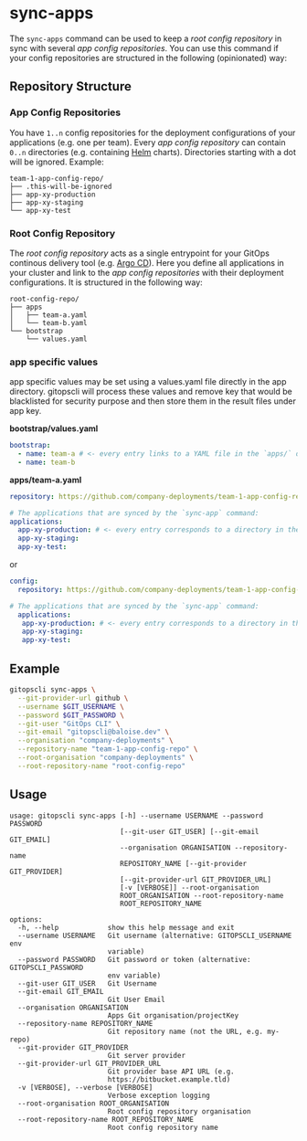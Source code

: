 # sync-apps

The `sync-apps` command can be used to keep a *root config repository* in sync with several *app config repositories*. You can use this command if your config repositories are structured in the following (opinionated) way:

## Repository Structure

### App Config Repositories

You have `1..n` config repositories for the deployment configurations of your applications (e.g. one per team). Every *app config repository* can contain `0..n` directories (e.g. containing [Helm](https://helm.sh/) charts). Directories starting with a dot will be ignored. Example:

```
team-1-app-config-repo/
├── .this-will-be-ignored
├── app-xy-production
├── app-xy-staging
└── app-xy-test
```

### Root Config Repository

The *root config repository* acts as a single entrypoint for your GitOps continous delivery tool (e.g. [Argo CD](https://argoproj.github.io/argo-cd/)). Here you define all applications in your cluster and link to the *app config repositories* with their deployment configurations. It is structured in the following way:

```
root-config-repo/
├── apps
│   ├── team-a.yaml
│   └── team-b.yaml
└── bootstrap
    └── values.yaml
```
### app specific values
app specific values may be set using a values.yaml file directly in the app directory. gitopscli will process these values and remove key that would be blacklisted for security purpose and then store them in the result files under app key.

**bootstrap/values.yaml**
```yaml
bootstrap:
  - name: team-a # <- every entry links to a YAML file in the `apps/` directory
  - name: team-b
```

**apps/team-a.yaml**
```yaml
repository: https://github.com/company-deployments/team-1-app-config-repo.git # link to your apps root repository

# The applications that are synced by the `sync-app` command:
applications:
  app-xy-production: # <- every entry corresponds to a directory in the apps root repository
  app-xy-staging:
  app-xy-test:
```
or

```yaml
config:
  repository: https://github.com/company-deployments/team-1-app-config-repo.git # link to your apps root repository

# The applications that are synced by the `sync-app` command:
  applications:
   app-xy-production: # <- every entry corresponds to a directory in the apps root repository
   app-xy-staging:
   app-xy-test:
```

## Example

```bash
gitopscli sync-apps \
  --git-provider-url github \
  --username $GIT_USERNAME \
  --password $GIT_PASSWORD \
  --git-user "GitOps CLI" \
  --git-email "gitopscli@baloise.dev" \
  --organisation "company-deployments" \
  --repository-name "team-1-app-config-repo" \
  --root-organisation "company-deployments" \
  --root-repository-name "root-config-repo"
```

## Usage
```
usage: gitopscli sync-apps [-h] --username USERNAME --password PASSWORD
                           [--git-user GIT_USER] [--git-email GIT_EMAIL]
                           --organisation ORGANISATION --repository-name
                           REPOSITORY_NAME [--git-provider GIT_PROVIDER]
                           [--git-provider-url GIT_PROVIDER_URL]
                           [-v [VERBOSE]] --root-organisation
                           ROOT_ORGANISATION --root-repository-name
                           ROOT_REPOSITORY_NAME

options:
  -h, --help            show this help message and exit
  --username USERNAME   Git username (alternative: GITOPSCLI_USERNAME env
                        variable)
  --password PASSWORD   Git password or token (alternative: GITOPSCLI_PASSWORD
                        env variable)
  --git-user GIT_USER   Git Username
  --git-email GIT_EMAIL
                        Git User Email
  --organisation ORGANISATION
                        Apps Git organisation/projectKey
  --repository-name REPOSITORY_NAME
                        Git repository name (not the URL, e.g. my-repo)
  --git-provider GIT_PROVIDER
                        Git server provider
  --git-provider-url GIT_PROVIDER_URL
                        Git provider base API URL (e.g.
                        https://bitbucket.example.tld)
  -v [VERBOSE], --verbose [VERBOSE]
                        Verbose exception logging
  --root-organisation ROOT_ORGANISATION
                        Root config repository organisation
  --root-repository-name ROOT_REPOSITORY_NAME
                        Root config repository name
```
